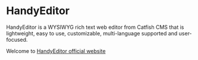 # HandyEditor
HandyEditor is a WYSIWYG rich text web editor from Catfish CMS that is lightweight, easy to use, customizable, multi-language supported and user-focused.

Welcome to [HandyEditor official website](http://he.catfish-cms.com)

